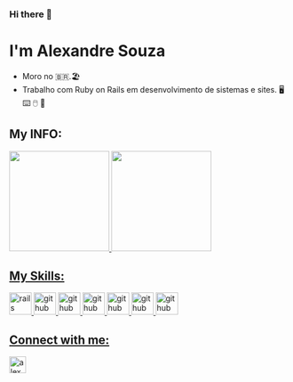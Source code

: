 ### Hi there 👋
# I'm Alexandre Souza
 - Moro no :brazil:.🏖️ 
 - Trabalho com Ruby on Rails em desenvolvimento de sistemas e sites. :desktop_computer: :keyboard: :computer_mouse: 💾 

## My INFO:
<div>
  <a href="https://github.com/AlexandreDev06">
  <img height="180em" src="https://github-readme-stats.vercel.app/api?username=AlexandreDev06&show_icons=true&theme=radical&include_all_commits=true&count_private=true"/>
  <img height="180em" src="https://github-readme-stats.vercel.app/api/top-langs/?username=AlexandreDev06&layout=compact&langs_count=5&theme=radical&hide=php,c,java"/>
</div>

## My Skills:

<img src="https://cdn.jsdelivr.net/gh/devicons/devicon/icons/ruby/ruby-original.svg" alt="rails" width="40" height="40" style="max-width:100%;"></img>
<img src="https://cdn.jsdelivr.net/gh/devicons/devicon/icons/rails/rails-original-wordmark.svg" alt="github" width="40" height="40" style="max-width:100%;"/>
<img src="https://cdn.jsdelivr.net/gh/devicons/devicon/icons/css3/css3-original.svg" alt="github" width="40" height="40" style="max-width:100%;"></img>
<img src="https://cdn.jsdelivr.net/gh/devicons/devicon/icons/html5/html5-original.svg" alt="github" width="40" height="40" style="max-width:100%;"></img>
<img src ="https://cdn.jsdelivr.net/gh/devicons/devicon/icons/javascript/javascript-original.svg" alt="github" width="40" height="40" style="max-width:100%;"></img>
<img src="https://cdn.jsdelivr.net/gh/devicons/devicon/icons/java/java-original-wordmark.svg" alt="github" width="40" height="40" style="max-width:100%;"></img>
<img src="https://cdn.jsdelivr.net/gh/devicons/devicon/icons/vscode/vscode-original.svg" alt="github" width="40" height="40" style="max-width:100%;"></img>


## Connect with me:
<a href="https://www.linkedin.com/in/alexandredev06/" target="_blank">
<img align="center" alt="alexandredev06-linkedin" height="30' width="40" src="https://cdn.jsdelivr.net/gh/devicons/devicon/icons/linkedin/linkedin-original.svg"style="max-width:100%;">
</a>

<!--
<a href="https://www.linkedin.com/in/alexandredev06/" target="_blank">
<img align="center" alt="alexandredev06-linkedin" height="30' width="40" src="https://img.shields.io/badge/LinkedIn-0077B5?style=for-the-badge&logo=linkedin&logoColor=white"style="max-width:100%;">
</a>
                                                           
![Alexandre's GitHub stats](https://github-readme-stats.vercel.app/api?username=anuraghazra&show_icons=true&theme=radical)
[![Top Langs](https://github-readme-stats.vercel.app/api/top-langs/?username=anuraghazra&layout=compact)](https://github.com/anuraghazra/github-readme-stats)

-->
